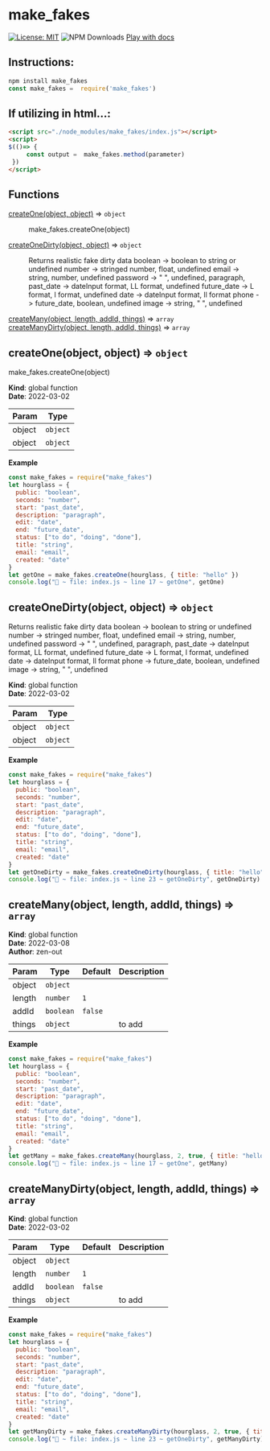 # make_fakes

[![License: MIT](https://img.shields.io/badge/License-MIT-yellow.svg)](https://opensource.org/licenses/MIT)
![NPM Downloads](https://img.shields.io/npm/dw/make_fakes)
[Play with docs](https://zen-out.github.io/modules/make_fakes.html)
## Instructions: 

```js
npm install make_fakes
const make_fakes =  require('make_fakes')
```

## If utilizing in html...: 
```html
<script src="./node_modules/make_fakes/index.js"></script>
<script> 
$(()=> { 
     const output =  make_fakes.method(parameter)
 })
</script>
```


## Functions

<dl>
<dt><a href="#createOne">createOne(object, object)</a> ⇒ <code>object</code></dt>
<dd><p>make_fakes.createOne(object)</p>
</dd>
<dt><a href="#createOneDirty">createOneDirty(object, object)</a> ⇒ <code>object</code></dt>
<dd><p>Returns realistic fake dirty data
boolean -&gt; boolean to string or undefined 
number -&gt; stringed number, float, undefined 
email -&gt; string, number, undefined
password -&gt; &quot; &quot;, undefined, paragraph,
past_date -&gt; dateInput format, LL format, undefined
future_date -&gt; L format, l format, undefined
date -&gt; dateInput format, ll format
phone -&gt; future_date, boolean, undefined
image -&gt; string, &quot; &quot;, undefined</p>
</dd>
<dt><a href="#createMany">createMany(object, length, addId, things)</a> ⇒ <code>array</code></dt>
<dd></dd>
<dt><a href="#createManyDirty">createManyDirty(object, length, addId, things)</a> ⇒ <code>array</code></dt>
<dd></dd>
</dl>

<a name="createOne"></a>

## createOne(object, object) ⇒ <code>object</code>
make_fakes.createOne(object)

**Kind**: global function  
**Date**: 2022-03-02  

| Param | Type |
| --- | --- |
| object | <code>object</code> | 
| object | <code>object</code> | 

**Example**  
```js
const make_fakes = require("make_fakes")
let hourglass = {
  public: "boolean",
  seconds: "number",
  start: "past_date",
  description: "paragraph",
  edit: "date",
  end: "future_date",
  status: ["to do", "doing", "done"],
  title: "string",
  email: "email",
  created: "date"
}
let getOne = make_fakes.createOne(hourglass, { title: "hello" })
console.log("🚀 ~ file: index.js ~ line 17 ~ getOne", getOne)
```
<a name="createOneDirty"></a>

## createOneDirty(object, object) ⇒ <code>object</code>
Returns realistic fake dirty data
boolean -> boolean to string or undefined 
number -> stringed number, float, undefined 
email -> string, number, undefined
password -> " ", undefined, paragraph,
past_date -> dateInput format, LL format, undefined
future_date -> L format, l format, undefined
date -> dateInput format, ll format
phone -> future_date, boolean, undefined
image -> string, " ", undefined

**Kind**: global function  
**Date**: 2022-03-02  

| Param | Type |
| --- | --- |
| object | <code>object</code> | 
| object | <code>object</code> | 

**Example**  
```js
const make_fakes = require("make_fakes")
let hourglass = {
  public: "boolean",
  seconds: "number",
  start: "past_date",
  description: "paragraph",
  edit: "date",
  end: "future_date",
  status: ["to do", "doing", "done"],
  title: "string",
  email: "email",
  created: "date"
}
let getOneDirty = make_fakes.createOneDirty(hourglass, { title: "hello" })
console.log("🚀 ~ file: index.js ~ line 23 ~ getOneDirty", getOneDirty)
```
<a name="createMany"></a>

## createMany(object, length, addId, things) ⇒ <code>array</code>
**Kind**: global function  
**Date**: 2022-03-08  
**Author**: zen-out  

| Param | Type | Default | Description |
| --- | --- | --- | --- |
| object | <code>object</code> |  |  |
| length | <code>number</code> | <code>1</code> |  |
| addId | <code>boolean</code> | <code>false</code> |  |
| things | <code>object</code> |  | to add |

**Example**  
```js
const make_fakes = require("make_fakes")
let hourglass = {
  public: "boolean",
  seconds: "number",
  start: "past_date",
  description: "paragraph",
  edit: "date",
  end: "future_date",
  status: ["to do", "doing", "done"],
  title: "string",
  email: "email",
  created: "date"
}
let getMany = make_fakes.createMany(hourglass, 2, true, { title: "hello" })
console.log("🚀 ~ file: index.js ~ line 17 ~ getOne", getMany)
```
<a name="createManyDirty"></a>

## createManyDirty(object, length, addId, things) ⇒ <code>array</code>
**Kind**: global function  
**Date**: 2022-03-02  

| Param | Type | Default | Description |
| --- | --- | --- | --- |
| object | <code>object</code> |  |  |
| length | <code>number</code> | <code>1</code> |  |
| addId | <code>boolean</code> | <code>false</code> |  |
| things | <code>object</code> |  | to add |

**Example**  
```js
const make_fakes = require("make_fakes")
let hourglass = {
  public: "boolean",
  seconds: "number",
  start: "past_date",
  description: "paragraph",
  edit: "date",
  end: "future_date",
  status: ["to do", "doing", "done"],
  title: "string",
  email: "email",
  created: "date"
}
let getManyDirty = make_fakes.createManyDirty(hourglass, 2, true, { title: "hello" })
console.log("🚀 ~ file: index.js ~ line 23 ~ getOneDirty", getManyDirty)
```
